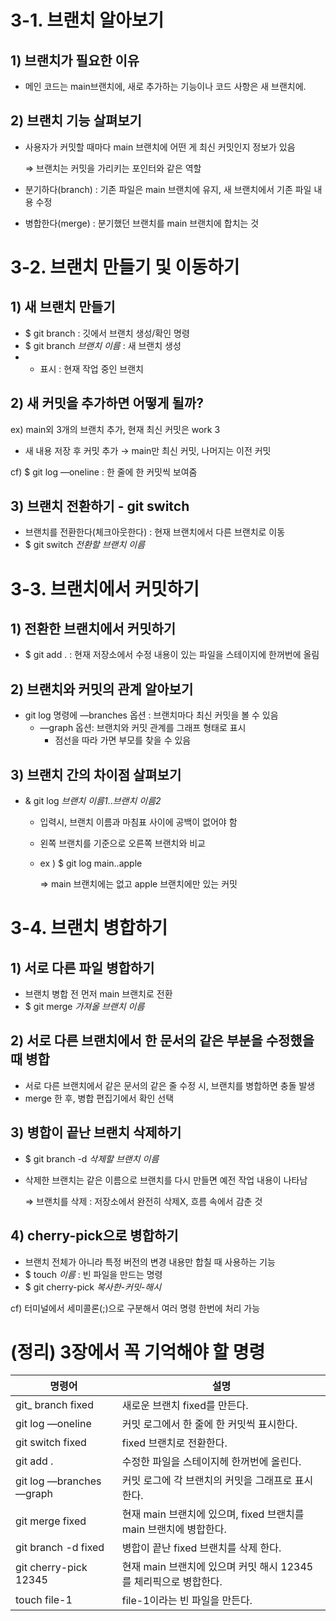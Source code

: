 # 3-1. 브랜치 알아보기

## 1) 브랜치가 필요한 이유

- 메인 코드는 main브랜치에, 새로 추가하는 기능이나 코드 사항은 새 브랜치에.

## 2) 브랜치 기능 살펴보기

- 사용자가 커밋할 때마다 main 브랜치에 어떤 게 최신 커밋인지 정보가 있음
    
    ⇒ 브랜치는 커밋을 가리키는 포인터와 같은 역할 
    
- 분기하다(branch) : 기존 파일은 main 브랜치에 유지, 새 브랜치에서 기존 파일 내용 수정
- 병합한다(merge) : 분기했던 브랜치를 main 브랜치에 합치는 것

# 3-2. 브랜치 만들기 및 이동하기

## 1) 새 브랜치 만들기

- $ git branch : 깃에서 브랜치 생성/확인 명령
- $ git branch *브랜치 이름* : 새 브랜치 생성
- * 표시 : 현재 작업 중인 브랜치

## 2) 새 커밋을 추가하면 어떻게 될까?

ex) main외 3개의 브랜치 추가, 현재 최신 커밋은 work 3

- 새 내용 저장 후 커밋 추가 → main만 최신 커밋, 나머지는 이전 커밋

cf) $ git log —oneline : 한 줄에 한 커밋씩 보여줌

## 3) 브랜치 전환하기 - git switch

- 브랜치를 전환한다(체크아웃한다) : 현재 브랜치에서 다른 브랜치로 이동
- $ git switch *전환할 브랜치 이름*

# 3-3. 브랜치에서 커밋하기

## 1) 전환한 브랜치에서 커밋하기

- $ git add . : 현재 저장소에서 수정 내용이 있는 파일을 스테이지에 한꺼번에 올림

## 2) 브랜치와 커밋의 관계 알아보기

- git log 명령에 —branches 옵션 : 브랜치마다 최신 커밋을 볼 수 있음
    - —graph 옵션: 브랜치와 커밋 관계를 그래프 형태로 표시
        - 점선을 따라 가면 부모를 찾을 수 있음

## 3) 브랜치 간의 차이점 살펴보기

- & git log *브랜치 이름1*..*브랜치 이름2*
    - 입력시, 브랜치 이름과 마침표 사이에 공백이 없어야 함
    - 왼쪽 브랜치를 기준으로 오른쪽 브랜치와 비교
    - ex ) $ git log main..apple
        
        ⇒ main 브랜치에는 없고 apple 브랜치에만 있는 커밋
        

# 3-4. 브랜치 병합하기

## 1) 서로 다른 파일 병합하기

- 브랜치 병합 전 먼저 main 브랜치로 전환
- $ git merge *가져올 브랜치 이름*

## 2) 서로 다른 브랜치에서 한 문서의 같은 부분을 수정했을 때 병합

- 서로 다른 브랜치에서 같은 문서의 같은 줄 수정 시, 브랜치를 병합하면 충돌 발생
- merge 한 후, 병합 편집기에서 확인 선택

## 3) 병합이 끝난 브랜치 삭제하기

- $ git branch -d *삭제할 브랜치 이름*
- 삭제한 브랜치는 같은 이름으로 브랜치를 다시 만들면 예전 작업 내용이 나타남
    
    ⇒ 브랜치를 삭제 : 저장소에서 완전히 삭제X, 흐름 속에서 감춘 것
    

## 4) cherry-pick으로 병합하기

- 브랜치 전체가 아니라 특정 버전의 변경 내용만 합칠 때 사용하는 기능
- $ touch *이름* : 빈 파일을 만드는 명령
- $ git cherry-pick *복사한-커밋-해시*

cf) 터미널에서 세미콜론(;)으로 구분해서 여러 명령 한번에 처리 가능 

# (정리) 3장에서 꼭 기억해야 할 명령

| 명령어 | 설명  |
| --- | --- |
| git_ branch fixed | 새로운 브랜치 fixed를 만든다. |
| git log —oneline | 커밋 로그에서 한 줄에 한 커밋씩 표시한다.  |
| git switch fixed  | fixed 브랜치로 전환한다.  |
| git add . | 수정한 파일을 스테이지헤 한꺼번에 올린다.  |
| git log —branches —graph | 커밋 로그에 각 브랜치의 커밋을 그래프로 표시한다.  |
| git merge fixed | 현재 main 브랜치에 있으며, fixed 브랜치를 main 브랜치에 병합한다.  |
| git branch -d fixed | 병합이 끝난 fixed 브랜치를 삭제 한다.  |
| git cherry-pick 12345 | 현재 main 브랜치에 있으며 커밋 해시 12345를 체리픽으로 병합한다.  |
| touch file-1 | file-1이라는 빈 파일을 만든다.  |
